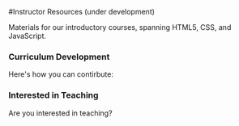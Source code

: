#Instructor Resources (under development)

<body>
Materials for our introductory courses, spanning HTML5, CSS, and JavaScript.


<h3>Curriculum Development</h3>

Here's how you can contirbute:


<h3>Interested in Teaching</h3>
Are you interested in teaching?


</body>
